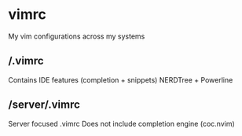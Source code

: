 # vimrc
My vim configurations across my systems


## /.vimrc
Contains IDE features (completion + snippets)
NERDTree + Powerline

## /server/.vimrc
Server focused .vimrc
Does not include completion engine (coc.nvim)
